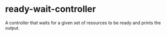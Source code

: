 # ready-wait-controller
A controller that waits for a given set of resources to be ready and prints the output.
